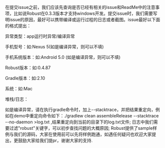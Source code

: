 在提交issue之前，我们应该先查询是否已经有相关的issue和ReadMe中的注意事项，比如说Robust在0.3.3版本才支持windows开发。提交issue时，我们需要写明issue的原因，最好可以携带编译或运行过程的日志或者截图。issue最好以下面的格式提出：

异常类型：app运行时异常/编译异常

手机型号：如:Nexus 5(如是编译异常，则可以不填)

手机系统版本：如:Android 5.0 (如是编译异常，则可以不填)

Robust版本：如:0.4.87

Gradle版本：如:2.10

系统：如:Mac

堆栈/日志：

如是编译异常，请在执行gradle命令时，加上--stacktrace，并把结果重定向，例如在demo中重定向命令如下：./gradlew clean assembleRelease --stacktrace --no-daemon >log.txt ,结果重定向到当前的目录下的log.txt文件;
日志中我们需要过滤"robust"关键字，可以初步查找问题的大概原因;
Robust提供了sample样例与我们的源码，大家在使用前可以先将样例跑通，如遇任何疑问也欢迎大家提出，更鼓励大家给我们提pr，谢谢大家的支持.